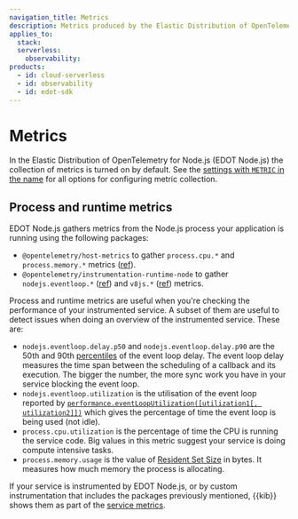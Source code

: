 ```yaml
---
navigation_title: Metrics
description: Metrics produced by the Elastic Distribution of OpenTelemetry Node.js (EDOT Node.js).
applies_to:
  stack:
  serverless:
    observability:
products:
  - id: cloud-serverless
  - id: observability
  - id: edot-sdk
---
```


# Metrics

In the Elastic Distribution of OpenTelemetry for Node.js (EDOT Node.js) the collection of metrics is turned on by default. See the [settings with `METRIC` in the name](./configuration.md) for all options for configuring metric collection.

## Process and runtime metrics

EDOT Node.js gathers metrics from the Node.js process your application is
running using the following packages:

- `@opentelemetry/host-metrics` to gather `process.cpu.*` and `process.memory.*` metrics ([ref](https://github.com/open-telemetry/semantic-conventions/blob/80988c54712ee336cb3a6240b8845e9dfa8c9f49/docs/system/process-metrics.md?plain=1#L22)).
- `@opentelemetry/instrumentation-runtime-node` to gather `nodejs.eventloop.*` ([ref](https://github.com/open-telemetry/semantic-conventions/blob/80988c54712ee336cb3a6240b8845e9dfa8c9f49/model/nodejs/metrics.yaml)) and `v8js.*` ([ref](https://github.com/open-telemetry/semantic-conventions/blob/80988c54712ee336cb3a6240b8845e9dfa8c9f49/model/v8js/metrics.yaml)) metrics.

Process and runtime metrics are useful when you're checking the performance of your instrumented service.
A subset of them are useful to detect issues when doing an overview of the instrumented service. These are:

- `nodejs.eventloop.delay.p50` and `nodejs.eventloop.delay.p90` are the
  50th and 90th [percentiles](https://en.wikipedia.org/wiki/Percentile) of
  the event loop delay. The event loop delay measures the time span between
  the scheduling of a callback and its execution. The bigger the number,
  the more sync work you have in your service blocking the event loop.
- `nodejs.eventloop.utilization` is the utilisation of the event loop reported
  by [`performance.eventLoopUtilization([utilization1[, utilization2]])`](https://nodejs.org/api/perf_hooks.html#performanceeventlooputilizationutilization1-utilization2) which gives
  the percentage of time the event loop is being used (not idle).
- `process.cpu.utilization` is the percentage of time the CPU is running
  the service code. Big values in this metric suggest your service is doing
  compute intensive tasks.
- `process.memory.usage` is the value of [Resident Set Size](https://nodejs.org/api/process.html#processmemoryusagerss) in bytes. It
  measures how much memory the process is allocating.

If your service is instrumented by EDOT Node.js, or by custom instrumentation that includes the packages previously mentioned,
{{kib}} shows them as part of the [service metrics](docs-content://solutions/observability/apm/metrics-ui.md).
